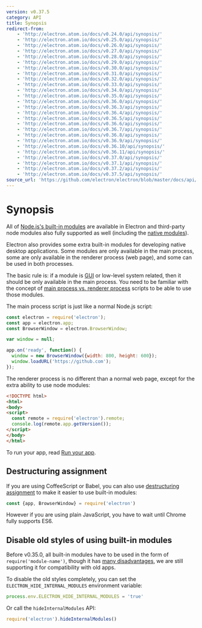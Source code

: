 ```yaml
---
version: v0.37.5
category: API
title: Synopsis
redirect-from:
    - 'http://electron.atom.io/docs/v0.24.0/api/synopsis/'
    - 'http://electron.atom.io/docs/v0.25.0/api/synopsis/'
    - 'http://electron.atom.io/docs/v0.26.0/api/synopsis/'
    - 'http://electron.atom.io/docs/v0.27.0/api/synopsis/'
    - 'http://electron.atom.io/docs/v0.28.0/api/synopsis/'
    - 'http://electron.atom.io/docs/v0.29.0/api/synopsis/'
    - 'http://electron.atom.io/docs/v0.30.0/api/synopsis/'
    - 'http://electron.atom.io/docs/v0.31.0/api/synopsis/'
    - 'http://electron.atom.io/docs/v0.32.0/api/synopsis/'
    - 'http://electron.atom.io/docs/v0.33.0/api/synopsis/'
    - 'http://electron.atom.io/docs/v0.34.0/api/synopsis/'
    - 'http://electron.atom.io/docs/v0.35.0/api/synopsis/'
    - 'http://electron.atom.io/docs/v0.36.0/api/synopsis/'
    - 'http://electron.atom.io/docs/v0.36.3/api/synopsis/'
    - 'http://electron.atom.io/docs/v0.36.4/api/synopsis/'
    - 'http://electron.atom.io/docs/v0.36.5/api/synopsis/'
    - 'http://electron.atom.io/docs/v0.36.6/api/synopsis/'
    - 'http://electron.atom.io/docs/v0.36.7/api/synopsis/'
    - 'http://electron.atom.io/docs/v0.36.8/api/synopsis/'
    - 'http://electron.atom.io/docs/v0.36.9/api/synopsis/'
    - 'http://electron.atom.io/docs/v0.36.10/api/synopsis/'
    - 'http://electron.atom.io/docs/v0.36.11/api/synopsis/'
    - 'http://electron.atom.io/docs/v0.37.0/api/synopsis/'
    - 'http://electron.atom.io/docs/v0.37.1/api/synopsis/'
    - 'http://electron.atom.io/docs/v0.37.2/api/synopsis/'
    - 'http://electron.atom.io/docs/v0.37.5/api/synopsis/'
source_url: 'https://github.com/electron/electron/blob/master/docs/api/synopsis.md'
---
```


# Synopsis

All of [Node.js's built-in modules](http://nodejs.org/api/) are available in
Electron and third-party node modules also fully supported as well (including
the [native modules](http://electron.atom.io/docs/v0.37.5/tutorial/using-native-node-modules)).

Electron also provides some extra built-in modules for developing native
desktop applications. Some modules are only available in the main process, some
are only available in the renderer process (web page), and some can be used in
both processes.

The basic rule is: if a module is [GUI][gui] or low-level system related, then
it should be only available in the main process. You need to be familiar with
the concept of [main process vs. renderer process](http://electron.atom.io/docs/v0.37.5/tutorial/quick-start#the-main-process) scripts to be
able to use those modules.

The main process script is just like a normal Node.js script:

```javascript
const electron = require('electron');
const app = electron.app;
const BrowserWindow = electron.BrowserWindow;

var window = null;

app.on('ready', function() {
  window = new BrowserWindow({width: 800, height: 600});
  window.loadURL('https://github.com');
});
```

The renderer process is no different than a normal web page, except for the
extra ability to use node modules:

```html
<!DOCTYPE html>
<html>
<body>
<script>
  const remote = require('electron').remote;
  console.log(remote.app.getVersion());
</script>
</body>
</html>
```

To run your app, read [Run your app](http://electron.atom.io/docs/v0.37.5/tutorial/quick-start#run-your-app).

## Destructuring assignment

If you are using CoffeeScript or Babel, you can also use
[destructuring assignment][destructuring-assignment] to make it easier to use
built-in modules:

```javascript
const {app, BrowserWindow} = require('electron')
```

However if you are using plain JavaScript, you have to wait until Chrome fully
supports ES6.

## Disable old styles of using built-in modules

Before v0.35.0, all built-in modules have to be used in the form of
`require('module-name')`, though it has [many disadvantages][issue-387], we are
still supporting it for compatibility with old apps.

To disable the old styles completely, you can set the
`ELECTRON_HIDE_INTERNAL_MODULES` environment variable:

```javascript
process.env.ELECTRON_HIDE_INTERNAL_MODULES = 'true'
```

Or call the `hideInternalModules` API:

```javascript
require('electron').hideInternalModules()
```

[gui]: https://en.wikipedia.org/wiki/Graphical_user_interface
[destructuring-assignment]: https://developer.mozilla.org/en-US/docs/Web/JavaScript/Reference/Operators/Destructuring_assignment
[issue-387]: https://github.com/electron/electron/issues/387
